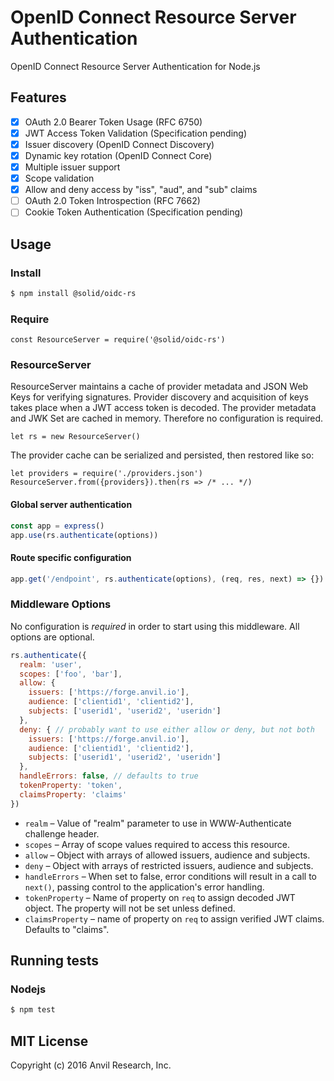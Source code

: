 # OpenID Connect Resource Server Authentication

OpenID Connect Resource Server Authentication for Node.js

## Features

* [x] OAuth 2.0 Bearer Token Usage (RFC 6750)
* [x] JWT Access Token Validation (Specification pending)
* [x] Issuer discovery (OpenID Connect Discovery)
* [x] Dynamic key rotation (OpenID Connect Core)
* [x] Multiple issuer support
* [x] Scope validation
* [x] Allow and deny access by "iss", "aud", and "sub" claims
* [ ] OAuth 2.0 Token Introspection (RFC 7662)
* [ ] Cookie Token Authentication (Specification pending)

## Usage

### Install

```bash
$ npm install @solid/oidc-rs
```

### Require

```
const ResourceServer = require('@solid/oidc-rs')
```

### ResourceServer

ResourceServer maintains a cache of provider metadata and JSON Web Keys for verifying signatures. Provider discovery and acquisition of keys takes place when a JWT access token is decoded. The provider metadata and JWK Set are cached in memory. Therefore no configuration is required.

```
let rs = new ResourceServer()
```

The provider cache can be serialized and persisted, then restored like so:

```
let providers = require('./providers.json')
ResourceServer.from({providers}).then(rs => /* ... */)
```

#### Global server authentication

```javascript
const app = express()
app.use(rs.authenticate(options))
```

#### Route specific configuration

```javascript
app.get('/endpoint', rs.authenticate(options), (req, res, next) => {})
```

### Middleware Options

No configuration is _required_ in order to start using this middleware. All options are optional.

```javascript
rs.authenticate({
  realm: 'user',
  scopes: ['foo', 'bar'],
  allow: {
    issuers: ['https://forge.anvil.io'],
    audience: ['clientid1', 'clientid2'],
    subjects: ['userid1', 'userid2', 'useridn']
  },
  deny: { // probably want to use either allow or deny, but not both
    issuers: ['https://forge.anvil.io'],
    audience: ['clientid1', 'clientid2'],
    subjects: ['userid1', 'userid2', 'useridn']
  },
  handleErrors: false, // defaults to true
  tokenProperty: 'token',
  claimsProperty: 'claims'
})
```

* `realm` – Value of "realm" parameter to use in WWW-Authenticate challenge header.
* `scopes` – Array of scope values required to access this resource.
* `allow` – Object with arrays of allowed issuers, audience and subjects.
* `deny` – Object with arrays of restricted issuers, audience and subjects.
* `handleErrors` – When set to false, error conditions will result in a call to `next()`, passing control to the application's error handling.
* `tokenProperty` – Name of property on `req` to assign decoded JWT object. The property will not be set unless defined.
* `claimsProperty` – name of property on `req` to assign verified JWT claims. Defaults to "claims".

## Running tests

### Nodejs

```bash
$ npm test
```

## MIT License

Copyright (c) 2016 Anvil Research, Inc.


